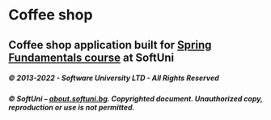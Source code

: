 # Coffee shop

## Coffee shop application built for [Spring Fundamentals course](https://softuni.bg/trainings/3493/spring-fundamentals-september-2021) at SoftUni



##### © 2013-2022 - Software University LTD - All Rights Reserved

##### © SoftUni – [about.softuni.bg](https://about.softuni.bg/). Copyrighted document. Unauthorized copy, reproduction or use is not permitted.

